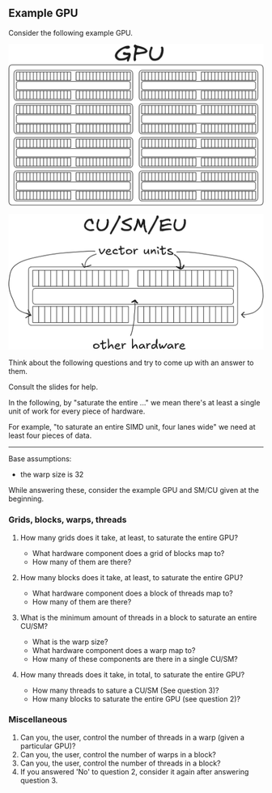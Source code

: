 ## Example GPU

Consider the following example GPU.


![](../../../docs/img/gpu_as_cus_sms_eus.png)

![](../../../docs/img/cu_sm_eu.png)


Think about the following questions and try to come up with an answer
to them.

Consult the slides for help.

In the following, by "saturate the entire ..." we mean there's at least
a single unit of work for every piece of hardware.

For example, "to saturate an entire SIMD unit, four lanes wide" we need at least
four pieces of data.

----------------------------------------------------------------------

Base assumptions:
- the warp size is 32

While answering these, consider the example GPU and SM/CU given at the beginning.


### Grids, blocks, warps, threads

1. How many grids does it take, at least, to saturate the entire GPU?
    - What hardware component does a grid of blocks map to?
    - How many of them are there?

2. How many blocks does it take, at least, to saturate the entire GPU?
    - What hardware component does a block of threads map to?
    - How many of them are there?

3. What is the minimum amount of threads in a block to saturate an entire CU/SM?
    - What is the warp size?
    - What hardware component does a warp map to?
    - How many of these components are there in a single CU/SM?

4. How many threads does it take, in total, to saturate the entire GPU?
    - How many threads to sature a CU/SM (See question 3)?
    - How many blocks to saturate the entire GPU (see question 2)?

### Miscellaneous

1. Can you, the user, control the number of threads in a warp (given a particular GPU)?
2. Can you, the user, control the number of warps in a block?
3. Can you, the user, control the number of threads in a block?
4. If you answered 'No' to question 2, consider it again after answering question 3.

